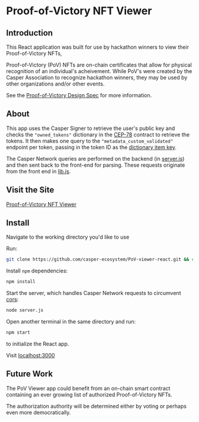 # Proof-of-Victory NFT Viewer

## Introduction

This React application was built for use by hackathon winners to view their Proof-of-Victory NFTs,

Proof-of-Victory (PoV) NFTs are on-chain certificates that allow for physical recognition of an individual's acheivement. While PoV's were created by the Casper Association to recognize hackathon winners, they may be used by other organizations and/or other events.

See the [Proof-of-Victory Design Spec](https://github.com/casper-ecosystem/PoV-design-spec) for more information.

## About

This app uses the Casper Signer to retrieve the user's public key and checks the `"owned_tokens"` dictionary in the [CEP-78](https://github.com/casper-ecosystem/cep-78-enhanced-nft) contract to retrieve the tokens. It then makes one query to the `"metadata_custom_validated"` endpoint per token, passing in the token ID as the [dictionary item key](https://github.com/casper-ecosystem/casper-js-sdk/blob/dev/src/lib/Contracts.ts#L181).

The Casper Network queries are performed on the backend (in [server.js](./server.js)) and then sent back to the front-end for parsing. These requests originate from the front end in [lib.js](./src/casper/lib.js).

## Visit the Site

[Proof-of-Victory NFT Viewer]()

## Install

Navigate to the working directory you'd like to use

Run:
```bash
git clone https://github.com/casper-ecosystem/PoV-viewer-react.git && cd PoV-viewer-react/
```

Install `npm` dependencies:
```bash
npm install
```

Start the server, which handles Casper Network requests to circumvent [cors](https://developer.mozilla.org/en-US/docs/Web/HTTP/CORS):
```bash
node server.js
```

Open another terminal in the same directory and run:
```bash
npm start
```
to initialize the React app.

Visit [localhost:3000](http://localhost:3000)

## Future Work

The PoV Viewer app could benefit from an on-chain smart contract containing an ever growing list of authorized Proof-of-Victory NFTs.

The authorization authority will be determined either by voting or perhaps even more democratically.
